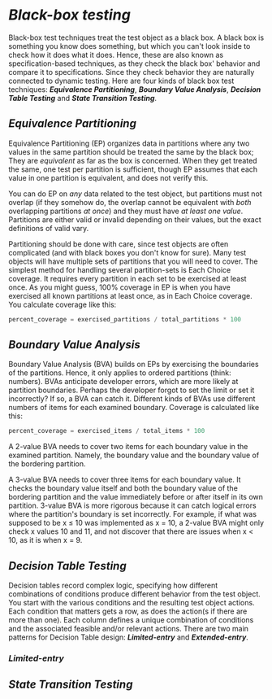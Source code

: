 # *Black-box testing*

Black-box test techniques treat the test object as a black box. A black box is something you know does something, but which you can't look inside to check how it does what it does. Hence, these are also known as specification-based techniques, as they check the black box' behavior and compare it to specifications. Since they check behavior they are naturally connected to dynamic testing. Here are four kinds of black box test techniques: ***Equivalence Partitioning***, ***Boundary Value Analysis***, ***Decision Table Testing*** and ***State Transition Testing***.

## *Equivalence Partitioning*

Equivalence Partitioning (EP) organizes data in partitions where any two values in the same partition should be treated the same by the black box; They are *equivalent* as far as the box is concerned. When they get treated the same, one test per partition is sufficient, though EP assumes that each value in one partition is equivalent, and does not verify this.

You can do EP on *any* data related to the test object, but partitions must not overlap (if they somehow do, the overlap cannot be equivalent with *both* overlapping partitions *at once*) and they must have *at least one value*. Partitions are either valid or invalid depending on their values, but the exact definitions of valid vary.

Partitioning should be done with care, since test objects are often complicated (and with black boxes you don't know for sure). Many test objects will have multiple sets of partitions that you will need to cover. The simplest method for handling several partition-sets is Each Choice coverage. It requires every partition in each set to be exercised at least once. As you might guess, 100% coverage in EP is when you have exercised all known partitions at least once, as in Each Choice coverage. You calculate coverage like this:

```python
percent_coverage = exercised_partitions / total_partitions * 100
```

## *Boundary Value Analysis*

Boundary Value Analysis (BVA) builds on EPs by exercising the boundaries of the partitions. Hence, it only applies to ordered partitions (think: numbers). BVAs anticipate developer errors, which are more likely at partition boundaries. Perhaps the developer forgot to set the limit or set it incorrectly? If so, a BVA can catch it. Different kinds of BVAs use different numbers of items for each examined boundary. Coverage is calculated like this:

```python
percent_coverage = exercised_items / total_items * 100
```

A 2-value BVA needs to cover two items for each boundary value in the examined partition. Namely, the boundary value and the boundary value of the bordering partition.

A 3-value BVA needs to cover three items for each boundary value. It checks the boundary value itself and both the boundary value of the bordering partition and the value immediately before or after itself in its own partition. 3-value BVA is more rigorous because it can catch logical errors where the partition's boundary is set incorrectly. For example, if what was supposed to be x ≤ 10 was implemented as x = 10, a 2-value BVA might only check x values 10 and 11, and not discover that there are issues when x < 10, as it is when x = 9.

## *Decision Table Testing*

Decision tables record complex logic, specifying how different combinations of conditions produce different behavior from the test object. You start with the various conditions and the resulting test object actions. Each condition that matters gets a row, as does the action(s if there are more than one). Each column defines a unique combination of conditions and the associated feasible and/or relevant actions. There are two main patterns for Decision Table design: ***Limited-entry*** and ***Extended-entry***.

### *Limited-entry*

## *State Transition Testing*